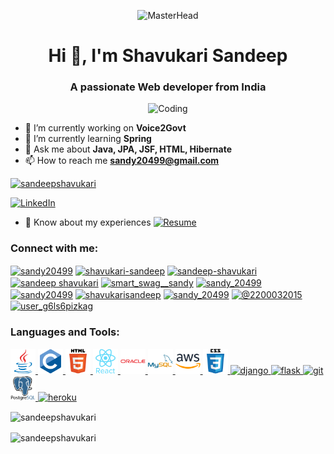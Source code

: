 <!-- MasterHead -->
<p align="center">
  <img src="https://storage.googleapis.com/a1aa/image/zTnUQ3oGFTY6NVzNSGRMFInrGzTvhO9LvRxAoHLP7uQlZx3E.jpg" alt="MasterHead" width="300">
</p>

<h1 align="center">Hi 👋, I'm Shavukari Sandeep</h1>
<h3 align="center">A passionate Web developer from India</h3>

<!-- Add GIF directly below the heading -->
<p align="center">
  <img alt="Coding" width="400" src="https://cdn.dribbble.com/users/1162077/screenshots/3848914/programmer.gif">
</p>

- 🔭 I’m currently working on **Voice2Govt**
- 🌱 I’m currently learning **Spring**
- 💬 Ask me about **Java, JPA, JSF, HTML, Hibernate**
- 📫 How to reach me **sandy20499@gmail.com**

<p align="left"> 
<a href="https://github.com/ryo-ma/github-profile-trophy"><img src="https://github-profile-trophy.vercel.app/?username=sandeepshavukari" alt="sandeepshavukari" /></a> 
</p>

<!-- LinkedIn and other social media badges -->
<p align="left"> 
  <a href="https://linkedin.com/in/shavukari-sandeep" target="blank"><img src="https://img.shields.io/badge/Follow%20%40shavukari--sandeep-blue" alt="LinkedIn" /></a> 
</p>

- 📄 Know about my experiences <a href="https://path-to-your-resume.pdf" download><img src="https://img.shields.io/badge/Download-blue" alt="Resume"/></a>

<h3 align="left">Connect with me:</h3>
<p align="left">
<a href="https://twitter.com/sandy20499" target="blank"><img align="center" src="https://raw.githubusercontent.com/rahuldkjain/github-profile-readme-generator/master/src/images/icons/Social/twitter.svg" alt="sandy20499" height="30" width="40" /></a>
<a href="https://linkedin.com/in/shavukari-sandeep" target="blank"><img align="center" src="https://raw.githubusercontent.com/rahuldkjain/github-profile-readme-generator/master/src/images/icons/Social/linked-in-alt.svg" alt="shavukari-sandeep" height="30" width="40" /></a>
<a href="https://stackoverflow.com/users/sandeep-shavukari" target="blank"><img align="center" src="https://raw.githubusercontent.com/rahuldkjain/github-profile-readme-generator/master/src/images/icons/Social/stack-overflow.svg" alt="sandeep-shavukari" height="30" width="40" /></a>
<a href="https://fb.com/sandeep.shavukari" target="blank"><img align="center" src="https://raw.githubusercontent.com/rahuldkjain/github-profile-readme-generator/master/src/images/icons/Social/facebook.svg" alt="sandeep shavukari" height="30" width="40" /></a>
<a href="https://instagram.com/smart_swag__sandy" target="blank"><img align="center" src="https://raw.githubusercontent.com/rahuldkjain/github-profile-readme-generator/master/src/images/icons/Social/instagram.svg" alt="smart_swag__sandy" height="30" width="40" /></a>
<a href="https://www.codechef.com/users/sandy_20499" target="blank"><img align="center" src="https://cdn.jsdelivr.net/npm/simple-icons@3.1.0/icons/codechef.svg" alt="sandy_20499" height="30" width="40" /></a>
<a href="https://www.hackerrank.com/sandy20499" target="blank"><img align="center" src="https://raw.githubusercontent.com/rahuldkjain/github-profile-readme-generator/master/src/images/icons/Social/hackerrank.svg" alt="sandy20499" height="30" width="40" /></a>
<a href="https://codeforces.com/profile/shavukarisandeep" target="blank"><img align="center" src="https://raw.githubusercontent.com/rahuldkjain/github-profile-readme-generator/master/src/images/icons/Social/codeforces.svg" alt="shavukarisandeep" height="30" width="40" /></a>
<a href="https://www.leetcode.com/sandy_20499" target="blank"><img align="center" src="https://raw.githubusercontent.com/rahuldkjain/github-profile-readme-generator/master/src/images/icons/Social/leet-code.svg" alt="sandy_20499" height="30" width="40" /></a>
<a href="https://www.hackerearth.com/@2200032015" target="blank"><img align="center" src="https://raw.githubusercontent.com/rahuldkjain/github-profile-readme-generator/master/src/images/icons/Social/hackerearth.svg" alt="@2200032015" height="30" width="40" /></a>
<a href="https://auth.geeksforgeeks.org/user/user_g6ls6pizkag" target="blank"><img align="center" src="https://raw.githubusercontent.com/rahuldkjain/github-profile-readme-generator/master/src/images/icons/Social/geeks-for-geeks.svg" alt="user_g6ls6pizkag" height="30" width="40" /></a>
</p>

<h3 align="left">Languages and Tools:</h3>
<p align="left"> 
  <!-- Java First -->
  <a href="https://www.java.com" target="_blank" rel="noreferrer"> 
    <img src="https://raw.githubusercontent.com/devicons/devicon/master/icons/java/java-original.svg" alt="java" width="40" height="40"/> 
  </a> 
  <!-- C -->
  <a href="https://www.cprogramming.com/" target="_blank" rel="noreferrer"> 
    <img src="https://raw.githubusercontent.com/devicons/devicon/master/icons/c/c-original.svg" alt="c" width="40" height="40"/> 
  </a> 
  <!-- HTML -->
  <a href="https://www.w3.org/html/" target="_blank" rel="noreferrer"> 
    <img src="https://raw.githubusercontent.com/devicons/devicon/master/icons/html5/html5-original-wordmark.svg" alt="html5" width="40" height="40"/> 
  </a> 
  <!-- React -->
  <a href="https://reactjs.org/" target="_blank" rel="noreferrer"> 
    <img src="https://raw.githubusercontent.com/devicons/devicon/master/icons/react/react-original-wordmark.svg" alt="react" width="40" height="40"/> 
  </a> 
  <!-- Oracle -->
  <a href="https://www.oracle.com/" target="_blank" rel="noreferrer"> 
    <img src="https://raw.githubusercontent.com/devicons/devicon/master/icons/oracle/oracle-original.svg" alt="oracle" width="40" height="40"/> 
  </a> 
  <!-- MySQL -->
  <a href="https://www.mysql.com/" target="_blank" rel="noreferrer"> 
    <img src="https://raw.githubusercontent.com/devicons/devicon/master/icons/mysql/mysql-original-wordmark.svg" alt="mysql" width="40" height="40"/> 
  </a> 
  <!-- AWS -->
  <a href="https://aws.amazon.com" target="_blank" rel="noreferrer"> 
    <img src="https://raw.githubusercontent.com/devicons/devicon/master/icons/amazonwebservices/amazonwebservices-original-wordmark.svg" alt="aws" width="40" height="40"/> 
  </a> 
  <!-- CSS -->
  <a href="https://www.w3schools.com/css/" target="_blank" rel="noreferrer"> 
    <img src="https://raw.githubusercontent.com/devicons/devicon/master/icons/css3/css3-original-wordmark.svg" alt="css3" width="40" height="40"/> 
  </a> 
  <!-- Django -->
  <a href="https://www.djangoproject.com/" target="_blank" rel="noreferrer"> 
    <img src="https://cdn.worldvectorlogo.com/logos/django.svg" alt="django" width="40" height="40"/> 
  </a> 
  <!-- Flask -->
  <a href="https://flask.palletsprojects.com/" target="_blank" rel="noreferrer"> 
    <img src="https://www.vectorlogo.zone/logos/pocoo_flask/pocoo_flask-icon.svg" alt="flask" width="40" height="40"/> 
  </a> 
  <!-- Git -->
  <a href="https://git-scm.com/" target="_blank" rel="noreferrer"> 
    <img src="https://www.vectorlogo.zone/logos/git-scm/git-scm-icon.svg" alt="git" width="40" height="40"/> 
  </a> 
  <!-- PostgreSQL -->
  <a href="https://www.postgresql.org" target="_blank" rel="noreferrer"> 
    <img src="https://raw.githubusercontent.com/devicons/devicon/master/icons/postgresql/postgresql-original-wordmark.svg" alt="postgresql" width="40" height="40"/> 
  </a> 
  <!-- Heroku -->
  <a href="https://heroku.com" target="_blank" rel="noreferrer"> 
    <img src="https://www.vectorlogo.zone/logos/heroku/heroku-icon.svg" alt="heroku" width="40" height="40"/> 
  </a> 
</p>
<!-- GitHub Stats and Streak -->
<p><img align="center" src="https://github-readme-stats.vercel.app/api/top-langs?username=sandeepshavukari&show_icons=true&locale=en&layout=compact" alt="sandeepshavukari" /></p>
<p><img align="center" src="https://github-readme-streak-stats.herokuapp.com/?user=sandeepshavukari&" alt="sandeepshavukari" /></p>
